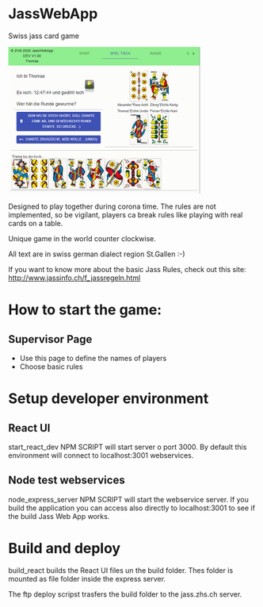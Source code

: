# JassWebApp
Swiss jass card game

![screen shot](screenshot.png)

Designed to play together during corona time. The rules are not implemented, so be vigilant, players ca break rules like playing with real cards on a table.

Unique game in the world counter clockwise.

All text are in swiss german dialect region St.Gallen :-)

If you want to know more about the basic Jass Rules, check out this site: http://www.jassinfo.ch/f_jassregeln.html

# How to start the game:
## Supervisor Page
* Use this page to define the names of players
* Choose basic rules

# Setup developer environment
## React UI
start_react_dev NPM SCRIPT will start server o port 3000. By default this environment will connect to localhost:3001 webservices.
## Node test webservices
node_express_server NPM SCRIPT will start the webservice server. If you build the application you can access also directly to localhost:3001 to see if the build Jass Web App works.

# Build and deploy
build_react builds the React UI files un the build folder. Thes folder is mounted as file folder inside the express server.

The ftp deploy scripst trasfers the build folder to the jass.zhs.ch server.
